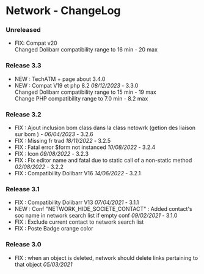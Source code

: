 # Network - ChangeLog

### Unreleased

- FIX: Compat v20  
  Changed Dolibarr compatibility range to 16 min - 20 max

### Release 3.3

- NEW : TechATM + page about 3.4.0
- NEW : Compat V19 et php 8.2 *08/12/2023* - 3.3.0  
  Changed Dolibarr compatibility range to 15 min - 19 max  
  Change PHP compatibility range to 7.0 min - 8.2 max

### Release 3.2

- FIX : Ajout inclusion bom class dans la class netowrk (getion des liaison sur bom )  - *06/04/2023* - 3.2.6  
- FIX : Missing fr trad *18/11/2022* - 3.2.5
- FIX : Fatal error $form not instanced *10/08/2022* - 3.2.4
- FIX : Icon *09/08/2022* - 3.2.3
- FIX : Fix editor name and fatal due to static call of a non-static method *02/08/2022* - 3.2.2
- FIX : Compatibility Dolibarr V16 *14/06/2022* - 3.2.1

### Release 3.1

- FIX : Compatibility Dolibarr V13 *07/04/2021* - 3.1.1
- NEW : Conf "NETWORK_HIDE_SOCIETE_CONTACT" : Added contact's soc name in network search list if empty conf *09/02/2021* - 3.1.0
- FIX : Exclude current contact to network search list
- FIX : Poste Badge orange color

### Release 3.0

- FIX : when an object is deleted, network should delete links pertaining to that object *05/03/2021*

